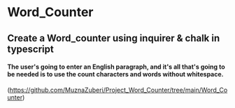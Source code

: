 # Word_Counter
## Create a Word_counter using inquirer & chalk in typescript
#### The user's going to enter an English paragraph, and it's all that's going to be needed is to use the count characters and words without whitespace.

(https://github.com/MuznaZuberi/Project_Word_Counter/tree/main/Word_Counter)
